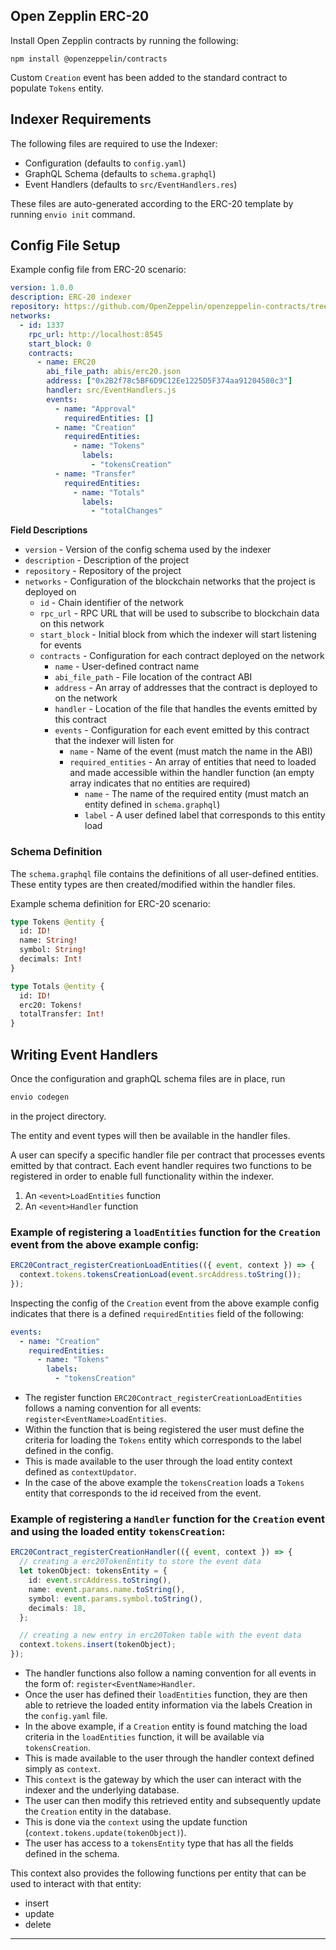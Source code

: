 ## Open Zepplin ERC-20

Install Open Zepplin contracts by running the following:

```
npm install @openzeppelin/contracts
```

Custom `Creation` event has been added to the standard contract to populate `Tokens` entity.

## Indexer Requirements

The following files are required to use the Indexer:

- Configuration (defaults to `config.yaml`)
- GraphQL Schema (defaults to `schema.graphql`)
- Event Handlers (defaults to `src/EventHandlers.res`)

These files are auto-generated according to the ERC-20 template by running `envio init` command.

## Config File Setup

Example config file from ERC-20 scenario:

```yaml
version: 1.0.0
description: ERC-20 indexer
repository: https://github.com/OpenZeppelin/openzeppelin-contracts/tree/master/contracts/token/ERC20
networks:
  - id: 1337
    rpc_url: http://localhost:8545
    start_block: 0
    contracts:
      - name: ERC20
        abi_file_path: abis/erc20.json
        address: ["0x2B2f78c5BF6D9C12Ee1225D5F374aa91204580c3"]
        handler: src/EventHandlers.js
        events:
          - name: "Approval"
            requiredEntities: []
          - name: "Creation"
            requiredEntities:
              - name: "Tokens"
                labels:
                  - "tokensCreation"
          - name: "Transfer"
            requiredEntities:
              - name: "Totals"
                labels:
                  - "totalChanges"
```

**Field Descriptions**

- `version` - Version of the config schema used by the indexer
- `description` - Description of the project
- `repository` - Repository of the project
- `networks` - Configuration of the blockchain networks that the project is deployed on
  - `id` - Chain identifier of the network
  - `rpc_url` - RPC URL that will be used to subscribe to blockchain data on this network
  - `start_block` - Initial block from which the indexer will start listening for events
  - `contracts` - Configuration for each contract deployed on the network
    - `name` - User-defined contract name
    - `abi_file_path` - File location of the contract ABI
    - `address` - An array of addresses that the contract is deployed to on the network
    - `handler` - Location of the file that handles the events emitted by this contract
    - `events` - Configuration for each event emitted by this contract that the indexer will listen for
      - `name` - Name of the event (must match the name in the ABI)
      - `required_entities` - An array of entities that need to loaded and made accessible within the handler function (an empty array indicates that no entities are required)
        - `name` - The name of the required entity (must match an entity defined in `schema.graphql`)
        - `label` - A user defined label that corresponds to this entity load

### Schema Definition

The `schema.graphql` file contains the definitions of all user-defined entities. These entity types are then created/modified within the handler files.

Example schema definition for ERC-20 scenario:

```graphql
type Tokens @entity {
  id: ID!
  name: String!
  symbol: String!
  decimals: Int!
}

type Totals @entity {
  id: ID!
  erc20: Tokens!
  totalTransfer: Int!
}
```

## Writing Event Handlers

Once the configuration and graphQL schema files are in place, run

```bash
envio codegen
```

in the project directory.

The entity and event types will then be available in the handler files.

A user can specify a specific handler file per contract that processes events emitted by that contract.
Each event handler requires two functions to be registered in order to enable full functionality within the indexer.

1. An `<event>LoadEntities` function
2. An `<event>Handler` function

### Example of registering a `loadEntities` function for the `Creation` event from the above example config:

```typescript
ERC20Contract_registerCreationLoadEntities(({ event, context }) => {
  context.tokens.tokensCreationLoad(event.srcAddress.toString());
});
```

Inspecting the config of the `Creation` event from the above example config indicates that there is a defined `requiredEntities` field of the following:

```yaml
events:
  - name: "Creation"
    requiredEntities:
      - name: "Tokens"
        labels:
          - "tokensCreation"
```

- The register function `ERC20Contract_registerCreationLoadEntities` follows a naming convention for all events: `register<EventName>LoadEntities`.
- Within the function that is being registered the user must define the criteria for loading the `Tokens` entity which corresponds to the label defined in the config.
- This is made available to the user through the load entity context defined as `contextUpdator`.
- In the case of the above example the `tokensCreation` loads a `Tokens` entity that corresponds to the id received from the event.

### Example of registering a `Handler` function for the `Creation` event and using the loaded entity `tokensCreation`:

```typescript
ERC20Contract_registerCreationHandler(({ event, context }) => {
  // creating a erc20TokenEntity to store the event data
  let tokenObject: tokensEntity = {
    id: event.srcAddress.toString(),
    name: event.params.name.toString(),
    symbol: event.params.symbol.toString(),
    decimals: 18,
  };

  // creating a new entry in erc20Token table with the event data
  context.tokens.insert(tokenObject);
});
```

- The handler functions also follow a naming convention for all events in the form of: `register<EventName>Handler`.
- Once the user has defined their `loadEntities` function, they are then able to retrieve the loaded entity information via the labels Creation in the `config.yaml` file.
- In the above example, if a `Creation` entity is found matching the load criteria in the `loadEntities` function, it will be available via `tokensCreation`.
- This is made available to the user through the handler context defined simply as `context`.
- This `context` is the gateway by which the user can interact with the indexer and the underlying database.
- The user can then modify this retrieved entity and subsequently update the `Creation` entity in the database.
- This is done via the `context` using the update function (`context.tokens.update(tokenObject)`).
- The user has access to a `tokensEntity` type that has all the fields defined in the schema.

This context also provides the following functions per entity that can be used to interact with that entity:

- insert
- update
- delete

---
